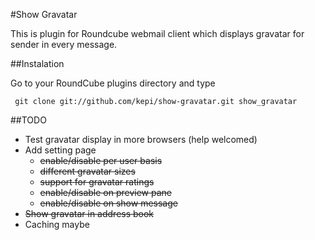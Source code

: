 #Show Gravatar

This is plugin for Roundcube webmail client which
displays gravatar for sender in every message.

##Instalation

Go to your RoundCube plugins directory and type

     git clone git://github.com/kepi/show-gravatar.git show_gravatar

##TODO

- Test gravatar display in more browsers (help welcomed)
- Add setting page
  - <del>enable/disable per user basis</del>
  - <del>different gravatar sizes</del>
  - <del>support for gravatar ratings</del>
  - <del>enable/disable on preview pane</del>
  - <del>enable/disable on show message</del>
- <del>Show gravatar in address book</del>
- Caching maybe

